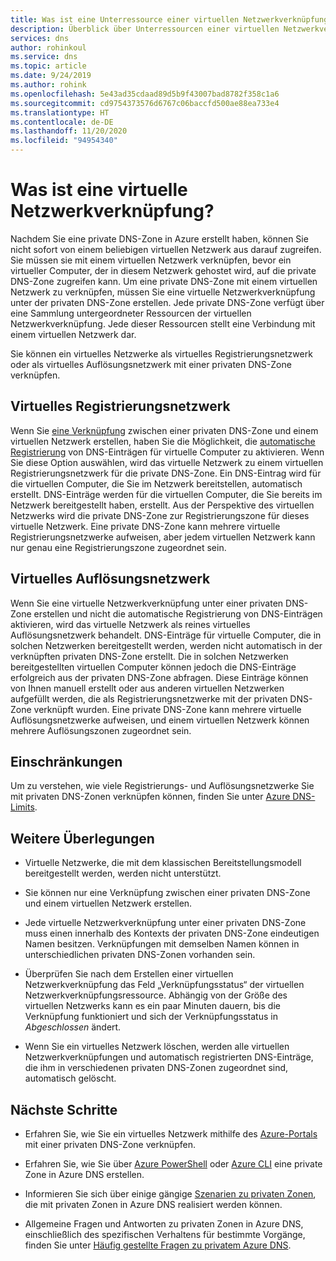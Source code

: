 ```yaml
---
title: Was ist eine Unterressource einer virtuellen Netzwerkverknüpfung von privaten Azure DNS-Zonen?
description: Überblick über Unterressourcen einer virtuellen Netzwerkverknüpfung einer privaten Azure DNS-Zone
services: dns
author: rohinkoul
ms.service: dns
ms.topic: article
ms.date: 9/24/2019
ms.author: rohink
ms.openlocfilehash: 5e43ad35cdaad89d5b9f43007bad8782f358c1a6
ms.sourcegitcommit: cd9754373576d6767c06baccfd500ae88ea733e4
ms.translationtype: HT
ms.contentlocale: de-DE
ms.lasthandoff: 11/20/2020
ms.locfileid: "94954340"
---
```

# <a name="what-is-a-virtual-network-link"></a>Was ist eine virtuelle Netzwerkverknüpfung?

Nachdem Sie eine private DNS-Zone in Azure erstellt haben, können Sie nicht sofort von einem beliebigen virtuellen Netzwerk aus darauf zugreifen. Sie müssen sie mit einem virtuellen Netzwerk verknüpfen, bevor ein virtueller Computer, der in diesem Netzwerk gehostet wird, auf die private DNS-Zone zugreifen kann.
Um eine private DNS-Zone mit einem virtuellen Netzwerk zu verknüpfen, müssen Sie eine virtuelle Netzwerkverknüpfung unter der privaten DNS-Zone erstellen. Jede private DNS-Zone verfügt über eine Sammlung untergeordneter Ressourcen der virtuellen Netzwerkverknüpfung. Jede dieser Ressourcen stellt eine Verbindung mit einem virtuellen Netzwerk dar.

Sie können ein virtuelles Netzwerke als virtuelles Registrierungsnetzwerk oder als virtuelles Auflösungsnetzwerk mit einer privaten DNS-Zone verknüpfen.

## <a name="registration-virtual-network"></a>Virtuelles Registrierungsnetzwerk

Wenn Sie [eine Verknüpfung](./private-dns-getstarted-portal.md#link-the-virtual-network) zwischen einer privaten DNS-Zone und einem virtuellen Netzwerk erstellen, haben Sie die Möglichkeit, die [automatische Registrierung](./private-dns-autoregistration.md) von DNS-Einträgen für virtuelle Computer zu aktivieren. Wenn Sie diese Option auswählen, wird das virtuelle Netzwerk zu einem virtuellen Registrierungsnetzwerk für die private DNS-Zone. Ein DNS-Eintrag wird für die virtuellen Computer, die Sie im Netzwerk bereitstellen, automatisch erstellt. DNS-Einträge werden für die virtuellen Computer, die Sie bereits im Netzwerk bereitgestellt haben, erstellt. Aus der Perspektive des virtuellen Netzwerks wird die private DNS-Zone zur Registrierungszone für dieses virtuelle Netzwerk.
Eine private DNS-Zone kann mehrere virtuelle Registrierungsnetzwerke aufweisen, aber jedem virtuellen Netzwerk kann nur genau eine Registrierungszone zugeordnet sein.

## <a name="resolution-virtual-network"></a>Virtuelles Auflösungsnetzwerk

Wenn Sie eine virtuelle Netzwerkverknüpfung unter einer privaten DNS-Zone erstellen und nicht die automatische Registrierung von DNS-Einträgen aktivieren, wird das virtuelle Netzwerk als reines virtuelles Auflösungsnetzwerk behandelt. DNS-Einträge für virtuelle Computer, die in solchen Netzwerken bereitgestellt werden, werden nicht automatisch in der verknüpften privaten DNS-Zone erstellt. Die in solchen Netzwerken bereitgestellten virtuellen Computer können jedoch die DNS-Einträge erfolgreich aus der privaten DNS-Zone abfragen. Diese Einträge können von Ihnen manuell erstellt oder aus anderen virtuellen Netzwerken aufgefüllt werden, die als Registrierungsnetzwerke mit der privaten DNS-Zone verknüpft wurden.
Eine private DNS-Zone kann mehrere virtuelle Auflösungsnetzwerke aufweisen, und einem virtuellen Netzwerk können mehrere Auflösungszonen zugeordnet sein.

## <a name="limits"></a>Einschränkungen

Um zu verstehen, wie viele Registrierungs- und Auflösungsnetzwerke Sie mit privaten DNS-Zonen verknüpfen können, finden Sie unter [Azure DNS-Limits](../azure-resource-manager/management/azure-subscription-service-limits.md#azure-dns-limits).

## <a name="other-considerations"></a>Weitere Überlegungen

* Virtuelle Netzwerke, die mit dem klassischen Bereitstellungsmodell bereitgestellt werden, werden nicht unterstützt.

* Sie können nur eine Verknüpfung zwischen einer privaten DNS-Zone und einem virtuellen Netzwerk erstellen.

* Jede virtuelle Netzwerkverknüpfung unter einer privaten DNS-Zone muss einen innerhalb des Kontexts der privaten DNS-Zone eindeutigen Namen besitzen. Verknüpfungen mit demselben Namen können in unterschiedlichen privaten DNS-Zonen vorhanden sein.

* Überprüfen Sie nach dem Erstellen einer virtuellen Netzwerkverknüpfung das Feld „Verknüpfungsstatus“ der virtuellen Netzwerkverknüpfungsressource. Abhängig von der Größe des virtuellen Netzwerks kann es ein paar Minuten dauern, bis die Verknüpfung funktioniert und sich der Verknüpfungsstatus in *Abgeschlossen* ändert.

* Wenn Sie ein virtuelles Netzwerk löschen, werden alle virtuellen Netzwerkverknüpfungen und automatisch registrierten DNS-Einträge, die ihm in verschiedenen privaten DNS-Zonen zugeordnet sind, automatisch gelöscht.

## <a name="next-steps"></a>Nächste Schritte

* Erfahren Sie, wie Sie ein virtuelles Netzwerk mithilfe des [Azure-Portals](./private-dns-getstarted-portal.md#link-the-virtual-network) mit einer privaten DNS-Zone verknüpfen.

* Erfahren Sie, wie Sie über [Azure PowerShell](./private-dns-getstarted-powershell.md) oder [Azure CLI](./private-dns-getstarted-cli.md) eine private Zone in Azure DNS erstellen.

* Informieren Sie sich über einige gängige [Szenarien zu privaten Zonen](./private-dns-scenarios.md), die mit privaten Zonen in Azure DNS realisiert werden können.

* Allgemeine Fragen und Antworten zu privaten Zonen in Azure DNS, einschließlich des spezifischen Verhaltens für bestimmte Vorgänge, finden Sie unter [Häufig gestellte Fragen zu privatem Azure DNS](./dns-faq-private.md).